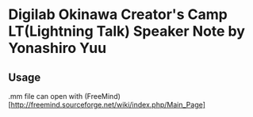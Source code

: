 Digilab Okinawa Creator's Camp LT(Lightning Talk) Speaker Note by Yonashiro Yuu
=============================

Usage
-----------------------------

.mm file can open with (FreeMind)[http://freemind.sourceforge.net/wiki/index.php/Main_Page]
